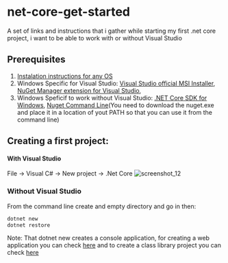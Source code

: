 # net-core-get-started
A set of links and instructions that i gather while starting my first .net core project, i want to be able to work with or without Visual Studio

## Prerequisites
1. [Instalation instructions for any OS](https://www.microsoft.com/net/core#windows)
2. Windows Specific for Visual Studio: [Visual Studio official MSI Installer](https://go.microsoft.com/fwlink/?LinkId=798481), [NuGet Manager extension for Visual Studio](https://dist.nuget.org/visualstudio-2015-vsix/v3.5.0-beta/NuGet.Tools.vsix), 
3. Windows Speficif to work without Visual Studio: [.NET Core SDK for Windows](https://go.microsoft.com/fwlink/?LinkID=798398), [Nuget Command Line](https://dist.nuget.org/index.html)(You need to download the nuget.exe and place it in a location of yout PATH so that you can use it from the command line)

## Creating a first project:
#### With Visual Studio  
File -> Visual C# -> New project -> .Net Core
![screenshot_12](https://cloud.githubusercontent.com/assets/4844997/15785173/1cd055fc-2973-11e6-8311-4b98eb81ff00.png)

### Without Visual Studio
From the command line  create and empty directory and go in then:
```bash
dotnet new
dotnet restore
```   
Note: That dotnet new creates a console application, for creating a web application you can check [here](https://docs.asp.net/en/1.0.0-rc2/getting-started.html) and to create a class library project you can check [here](http://stackoverflow.com/a/37620232/1685147)
